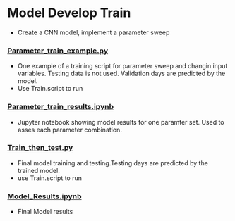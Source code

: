# Model Develop Train
* Create a CNN model, implement a parameter sweep
### [Parameter_train_example.py](https://github.com/rlbaiman/AntarcticSnow_ML/blob/main/Model_Develop_Train/Parameter_train_example.py)
* One example of a training script for parameter sweep and changin input variables. Testing data is not used. Validation days are predicted by the model.
* Use Train.script to run
### [Parameter_train_results.ipynb](https://github.com/rlbaiman/AntarcticSnow_ML/blob/main/Model_Develop_Train/Parameter_train_results.ipynb)
* Jupyter notebook showing model results for one paramter set. Used to asses each parameter combination.
### [Train_then_test.py](https://github.com/rlbaiman/AntarcticSnow_ML/blob/main/Model_Develop_Train/train_then_test.py)
* Final model training and testing.Testing days are predicted by the trained model. 
* use Train.script to run
### [Model_Results.ipynb](https://github.com/rlbaiman/AntarcticSnow_ML/blob/main/Model_Develop_Train/Model_results.ipynb)
* Final Model results
